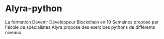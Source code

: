 # Alyra-python
La formation Devenir Développeur Blockchain en 10 Semaines proposé par l'école de spécialistes Alyra propose des exercices pythons de différents niveaux
